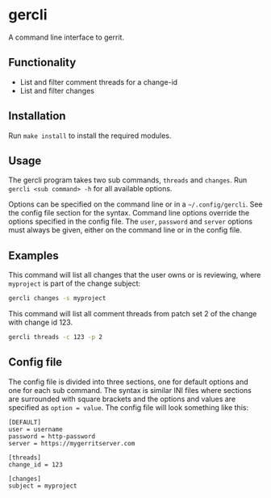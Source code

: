 # gercli

A command line interface to gerrit.

## Functionality

- List and filter comment threads for a change-id
- List and filter changes

## Installation

Run `make install` to install the required modules.

## Usage

The gercli program takes two sub commands, `threads` and `changes`. Run `gercli
<sub command> -h` for all available options.

Options can be specified on the command line or in a `~/.config/gercli`. See the
config file section for the syntax. Command line options override the options
specified in the config file. The `user`, `password` and `server` options must
always be given, either on the command line or in the config file.

## Examples

This command will list all changes that the user owns or is reviewing, where
`myproject` is part of the change subject:

```sh
gercli changes -s myproject
```

This command will list all comment threads from patch set 2 of the change with
change id 123.

```sh
gercli threads -c 123 -p 2
```

## Config file

The config file is divided into three sections, one for default options and one
for each sub command. The syntax is similar INI files where sections are
surrounded with square brackets and the options and values are specified as
`option = value`. The config file will look something like this: 

```dosini
[DEFAULT]
user = username
password = http-password
server = https://mygerritserver.com

[threads]
change_id = 123

[changes]
subject = myproject
```

